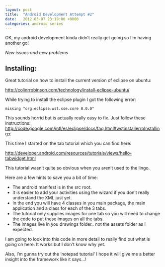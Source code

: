 ```yaml
---
layout: post
title:  "Android Development Attempt #2"
date:   2012-03-07 23:19:00 +0000
categories: android series
---
```


OK, my android development kinda didn’t really get going so I’m having another go!

*New issues and new problems*

## Installing:

Great tutorial on how to install the current version of eclipse on ubuntu:

http://colinrrobinson.com/technology/install-eclipse-ubuntu/

While trying to install the eclipse plugin I got the following error:

    missing "org.eclipse.wst.sse.core 0.0.0"


This sounds horrid but is actually really easy to fix. Just follow these instructions: http://code.google.com/intl/es/eclipse/docs/faq.html#wstinstallerroInstalling:r

This time I started on the tab tutorial which you can find here:

http://developer.android.com/resources/tutorials/views/hello-tabwidget.html

This tutorial wasn’t quite so obvious when you aren’t used to the lingo.

Here are a few hints to save you a bit of time:

* The android manifest is in the src root.
* It is easier to add your activities using the wizard if you don’t really understand the XML just yet.
* In the end you will have 4 classes in you main package, the main application and a class for each of the 3 tabs.
* The tutorial only supplies images for one tab so you will need to change the code to put these images on all the tabs.
* The images live in you drawings folder.. not the assets folder as I expected.

I am going to look into this code in more detail to really find out what is going on here. It works but I don't know why yet.

Also, I’m gunna try out the ‘notepad tutorial’ I hope it will give me a better insight into the framework like it says…!
